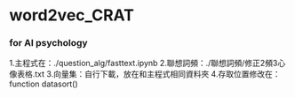 # word2vec_CRAT
### for AI psychology
1.主程式在：./question_alg/fasttext.ipynb
2.聯想詞頻：./聯想詞頻/修正2頻3心像表格.txt
3.向量集：自行下載，放在和主程式相同資料夾
4.存取位置修改在：function datasort()
